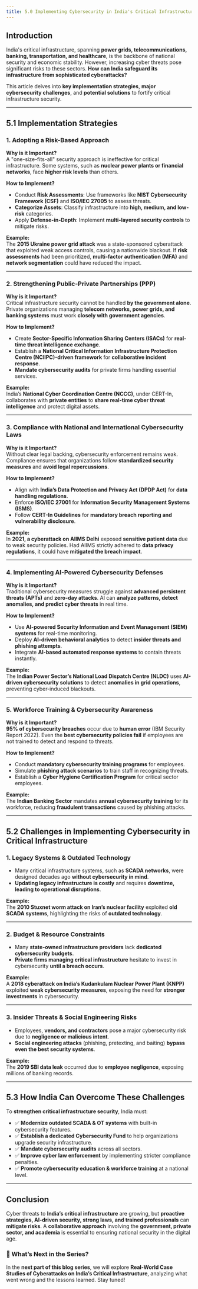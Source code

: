 ```yaml
---
title: 5.0 Implementing Cybersecurity in India's Critical Infrastructure: Strategies, Challenges, and Solutions
---
```


## Introduction

India's critical infrastructure, spanning **power grids, telecommunications, banking, transportation, and healthcare**, is the backbone of national security and economic stability. However, increasing cyber threats pose significant risks to these sectors. **How can India safeguard its infrastructure from sophisticated cyberattacks?**

This article delves into **key implementation strategies**, **major cybersecurity challenges**, and **potential solutions** to fortify critical infrastructure security.

---

## 5.1 Implementation Strategies

### 1. Adopting a Risk-Based Approach

**Why is it Important?**  
A "one-size-fits-all" security approach is ineffective for critical infrastructure. Some systems, such as **nuclear power plants or financial networks**, face **higher risk levels** than others.

**How to Implement?**
- Conduct **Risk Assessments**: Use frameworks like **NIST Cybersecurity Framework (CSF)** and **ISO/IEC 27005** to assess threats.
- **Categorize Assets**: Classify infrastructure into **high, medium, and low-risk** categories.
- Apply **Defense-in-Depth**: Implement **multi-layered security controls** to mitigate risks.

**Example:**  
The **2015 Ukraine power grid attack** was a state-sponsored cyberattack that exploited weak access controls, causing a nationwide blackout. If **risk assessments** had been prioritized, **multi-factor authentication (MFA)** and **network segmentation** could have reduced the impact.

---

### 2. Strengthening Public-Private Partnerships (PPP)

**Why is it Important?**  
Critical infrastructure security cannot be handled **by the government alone**. Private organizations managing **telecom networks, power grids, and banking systems** must work **closely with government agencies**.

**How to Implement?**
- Create **Sector-Specific Information Sharing Centers (ISACs)** for **real-time threat intelligence exchange**.
- Establish a **National Critical Information Infrastructure Protection Centre (NCIIPC)-driven framework** for **collaborative incident response**.
- **Mandate cybersecurity audits** for private firms handling essential services.

**Example:**  
India’s **National Cyber Coordination Centre (NCCC)**, under CERT-In, collaborates with **private entities** to **share real-time cyber threat intelligence** and protect digital assets.

---

### 3. Compliance with National and International Cybersecurity Laws

**Why is it Important?**  
Without clear legal backing, cybersecurity enforcement remains weak. Compliance ensures that organizations follow **standardized security measures** and **avoid legal repercussions**.

**How to Implement?**
- Align with **India’s Data Protection and Privacy Act (DPDP Act)** for **data handling regulations**.
- Enforce **ISO/IEC 27001** for **Information Security Management Systems (ISMS)**.
- Follow **CERT-In Guidelines** for **mandatory breach reporting and vulnerability disclosure**.

**Example:**  
In **2021, a cyberattack on AIIMS Delhi** exposed **sensitive patient data** due to weak security policies. Had AIIMS strictly adhered to **data privacy regulations**, it could have **mitigated the breach impact**.

---

### 4. Implementing AI-Powered Cybersecurity Defenses

**Why is it Important?**  
Traditional cybersecurity measures struggle against **advanced persistent threats (APTs)** and **zero-day attacks**. AI can **analyze patterns, detect anomalies, and predict cyber threats** in real time.

**How to Implement?**
- Use **AI-powered Security Information and Event Management (SIEM) systems** for real-time monitoring.
- Deploy **AI-driven behavioral analytics** to detect **insider threats and phishing attempts**.
- Integrate **AI-based automated response systems** to contain threats instantly.

**Example:**  
The **Indian Power Sector’s National Load Dispatch Centre (NLDC)** uses **AI-driven cybersecurity solutions** to detect **anomalies in grid operations**, preventing cyber-induced blackouts.

---

### 5. Workforce Training & Cybersecurity Awareness

**Why is it Important?**  
**95% of cybersecurity breaches** occur due to **human error** (IBM Security Report 2022). Even the **best cybersecurity policies fail** if employees are not trained to detect and respond to threats.

**How to Implement?**
- Conduct **mandatory cybersecurity training programs** for employees.
- Simulate **phishing attack scenarios** to train staff in recognizing threats.
- Establish a **Cyber Hygiene Certification Program** for critical sector employees.

**Example:**  
The **Indian Banking Sector** mandates **annual cybersecurity training** for its workforce, reducing **fraudulent transactions** caused by phishing attacks.

---

## 5.2 Challenges in Implementing Cybersecurity in Critical Infrastructure

### 1. Legacy Systems & Outdated Technology
- Many critical infrastructure systems, such as **SCADA networks**, were designed decades ago **without cybersecurity in mind**.
- **Updating legacy infrastructure is costly** and requires **downtime, leading to operational disruptions**.

**Example:**  
The **2010 Stuxnet worm attack on Iran’s nuclear facility** exploited **old SCADA systems**, highlighting the risks of **outdated technology**.

---

### 2. Budget & Resource Constraints
- Many **state-owned infrastructure providers** lack **dedicated cybersecurity budgets**.
- **Private firms managing critical infrastructure** hesitate to invest in cybersecurity **until a breach occurs**.

**Example:**  
A **2018 cyberattack on India’s Kudankulam Nuclear Power Plant (KNPP)** exploited **weak cybersecurity measures**, exposing the need for **stronger investments** in cybersecurity.

---

### 3. Insider Threats & Social Engineering Risks
- Employees, **vendors, and contractors** pose a major cybersecurity risk due to **negligence or malicious intent**.
- **Social engineering attacks** (phishing, pretexting, and baiting) **bypass even the best security systems**.

**Example:**  
The **2019 SBI data leak** occurred due to **employee negligence**, exposing millions of banking records.

---

## 5.3 How India Can Overcome These Challenges

To **strengthen critical infrastructure security**, India must:
- ✅ **Modernize outdated SCADA & OT systems** with built-in cybersecurity features.
- ✅ **Establish a dedicated Cybersecurity Fund** to help organizations upgrade security infrastructure.
- ✅ **Mandate cybersecurity audits** across all sectors.
- ✅ **Improve cyber law enforcement** by implementing stricter compliance penalties.
- ✅ **Promote cybersecurity education & workforce training** at a national level.

---

## Conclusion

Cyber threats to **India’s critical infrastructure** are growing, but **proactive strategies, AI-driven security, strong laws, and trained professionals** can **mitigate risks**. A **collaborative approach** involving the **government, private sector, and academia** is essential to ensuring national security in the digital age.

### 🚀 What’s Next in the Series?
In the **next part of this blog series**, we will explore **Real-World Case Studies of Cyberattacks on India’s Critical Infrastructure**, analyzing what went wrong and the lessons learned. Stay tuned!
